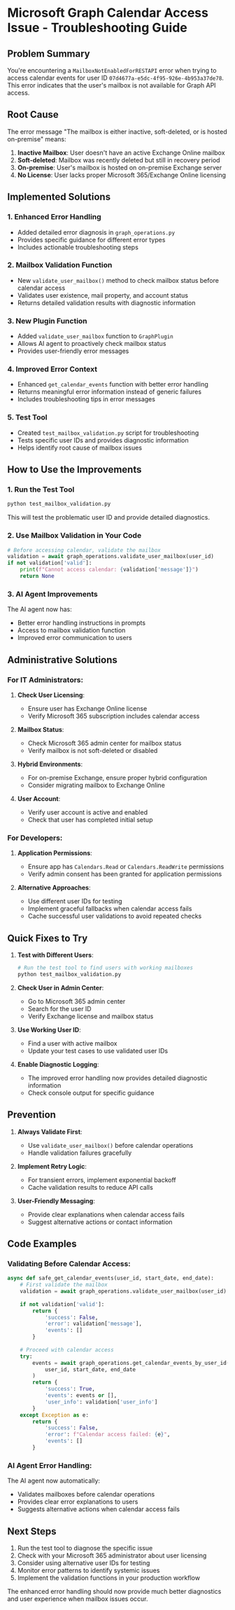 # Microsoft Graph Calendar Access Issue - Troubleshooting Guide

## Problem Summary
You're encountering a `MailboxNotEnabledForRESTAPI` error when trying to access calendar events for user ID `07d4677a-e5dc-4f95-926e-4b953a37de78`. This error indicates that the user's mailbox is not available for Graph API access.

## Root Cause
The error message "The mailbox is either inactive, soft-deleted, or is hosted on-premise" means:

1. **Inactive Mailbox**: User doesn't have an active Exchange Online mailbox
2. **Soft-deleted**: Mailbox was recently deleted but still in recovery period
3. **On-premise**: User's mailbox is hosted on on-premise Exchange server
4. **No License**: User lacks proper Microsoft 365/Exchange Online licensing

## Implemented Solutions

### 1. Enhanced Error Handling
- Added detailed error diagnosis in `graph_operations.py`
- Provides specific guidance for different error types
- Includes actionable troubleshooting steps

### 2. Mailbox Validation Function
- New `validate_user_mailbox()` method to check mailbox status before calendar access
- Validates user existence, mail property, and account status
- Returns detailed validation results with diagnostic information

### 3. New Plugin Function
- Added `validate_user_mailbox` function to `GraphPlugin`
- Allows AI agent to proactively check mailbox status
- Provides user-friendly error messages

### 4. Improved Error Context
- Enhanced `get_calendar_events` function with better error handling
- Returns meaningful error information instead of generic failures
- Includes troubleshooting tips in error messages

### 5. Test Tool
- Created `test_mailbox_validation.py` script for troubleshooting
- Tests specific user IDs and provides diagnostic information
- Helps identify root cause of mailbox issues

## How to Use the Improvements

### 1. Run the Test Tool
```cmd
python test_mailbox_validation.py
```
This will test the problematic user ID and provide detailed diagnostics.

### 2. Use Mailbox Validation in Your Code
```python
# Before accessing calendar, validate the mailbox
validation = await graph_operations.validate_user_mailbox(user_id)
if not validation['valid']:
    print(f"Cannot access calendar: {validation['message']}")
    return None
```

### 3. AI Agent Improvements
The AI agent now has:
- Better error handling instructions in prompts
- Access to mailbox validation function
- Improved error communication to users

## Administrative Solutions

### For IT Administrators:
1. **Check User Licensing**:
   - Ensure user has Exchange Online license
   - Verify Microsoft 365 subscription includes calendar access

2. **Mailbox Status**:
   - Check Microsoft 365 admin center for mailbox status
   - Verify mailbox is not soft-deleted or disabled

3. **Hybrid Environments**:
   - For on-premise Exchange, ensure proper hybrid configuration
   - Consider migrating mailbox to Exchange Online

4. **User Account**:
   - Verify user account is active and enabled
   - Check that user has completed initial setup

### For Developers:
1. **Application Permissions**:
   - Ensure app has `Calendars.Read` or `Calendars.ReadWrite` permissions
   - Verify admin consent has been granted for application permissions

2. **Alternative Approaches**:
   - Use different user IDs for testing
   - Implement graceful fallbacks when calendar access fails
   - Cache successful user validations to avoid repeated checks

## Quick Fixes to Try

1. **Test with Different Users**:
   ```bash
   # Run the test tool to find users with working mailboxes
   python test_mailbox_validation.py
   ```

2. **Check User in Admin Center**:
   - Go to Microsoft 365 admin center
   - Search for the user ID
   - Verify Exchange license and mailbox status

3. **Use Working User ID**:
   - Find a user with active mailbox
   - Update your test cases to use validated user IDs

4. **Enable Diagnostic Logging**:
   - The improved error handling now provides detailed diagnostic information
   - Check console output for specific guidance

## Prevention

1. **Always Validate First**:
   - Use `validate_user_mailbox()` before calendar operations
   - Handle validation failures gracefully

2. **Implement Retry Logic**:
   - For transient errors, implement exponential backoff
   - Cache validation results to reduce API calls

3. **User-Friendly Messaging**:
   - Provide clear explanations when calendar access fails
   - Suggest alternative actions or contact information

## Code Examples

### Validating Before Calendar Access:
```python
async def safe_get_calendar_events(user_id, start_date, end_date):
    # First validate the mailbox
    validation = await graph_operations.validate_user_mailbox(user_id)
    
    if not validation['valid']:
        return {
            'success': False,
            'error': validation['message'],
            'events': []
        }
    
    # Proceed with calendar access
    try:
        events = await graph_operations.get_calendar_events_by_user_id(
            user_id, start_date, end_date
        )
        return {
            'success': True,
            'events': events or [],
            'user_info': validation['user_info']
        }
    except Exception as e:
        return {
            'success': False,
            'error': f"Calendar access failed: {e}",
            'events': []
        }
```

### AI Agent Error Handling:
The AI agent now automatically:
- Validates mailboxes before calendar operations
- Provides clear error explanations to users
- Suggests alternative actions when calendar access fails

## Next Steps

1. Run the test tool to diagnose the specific issue
2. Check with your Microsoft 365 administrator about user licensing
3. Consider using alternative user IDs for testing
4. Monitor error patterns to identify systemic issues
5. Implement the validation functions in your production workflow

The enhanced error handling should now provide much better diagnostics and user experience when mailbox issues occur.
